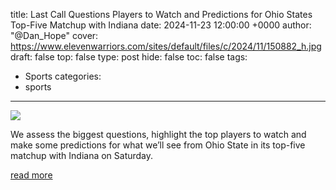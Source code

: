 title: Last Call Questions Players to Watch and Predictions for Ohio States Top-Five Matchup with Indiana
date: 2024-11-23 12:00:00 +0000
author: "@Dan_Hope"
cover: https://www.elevenwarriors.com/sites/default/files/c/2024/11/150882_h.jpg
draft: false
top: false
type: post
hide: false
toc: false
tags:
  - Sports
categories:
  - sports
---

![](https://www.elevenwarriors.com/sites/default/files/c/2024/11/150882_h.jpg)

We assess the biggest questions, highlight the top players to watch and make some predictions for what we’ll see from Ohio State in its top-five matchup with Indiana on Saturday.

[read more](https://www.elevenwarriors.com/ohio-state-football/2024/11/150882/last-call-questions-players-to-watch-and-predictions-for-ohio-state-s-top-five-matchup-with-indiana)

